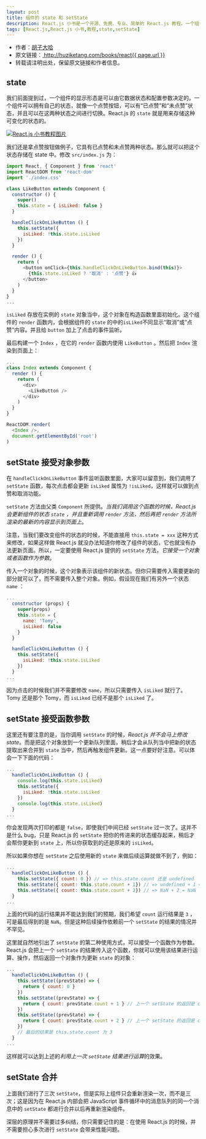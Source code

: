 ```yaml
---
layout: post
title: 组件的 state 和 setState
description: React.js 小书是一个开源、免费、专业、简单的 React.js 教程。一个组件可以拥有自己的状态，state 就是用来存储这种可变化的状态的。本文介绍 state 和 setState 的用法。 
tags: [React.js,React.js 小书,教程,state,setState]
---
```


<ul style='font-size: 14px;'>
  <li>
    作者：<a href="https://www.zhihu.com/people/hu-zi-da-ha" target="_blank">胡子大哈</a>
  </li>
  <li>
    原文链接：<a href="http://huziketang.com/books/react{{ page.url }}"> http://huziketang.com/books/react{{ page.url }} </a>
  </li>
  <li>转载请注明出处，保留原文链接和作者信息。</li>
</ul>

## state
我们前面提到过，一个组件的显示形态是可以由它数据状态和配置参数决定的。一个组件可以拥有自己的状态，就像一个点赞按钮，可以有“已点赞”和“未点赞”状态，并且可以在这两种状态之间进行切换。React.js 的 `state` 就是用来存储这种可变化的状态的。

<a href="http://huzidaha.github.io/react-naive-book/assets/img/posts/B7575C67-64F8-4A13-9C63-4D6805FA360D.png" target="_blank">![React.js 小书教程图片](http://huzidaha.github.io/react-naive-book/assets/img/posts/B7575C67-64F8-4A13-9C63-4D6805FA360D.png)</a>

我们还是拿点赞按钮做例子，它具有已点赞和未点赞两种状态。那么就可以把这个状态存储在 state 中。修改 `src/index.js` 为：

```javascript
import React, { Component } from 'react'
import ReactDOM from 'react-dom'
import './index.css'

class LikeButton extends Component {
  constructor () {
    super()
    this.state = { isLiked: false }
  }

  handleClickOnLikeButton () {
    this.setState({
      isLiked: !this.state.isLiked
    })
  }

  render () {
    return (
      <button onClick={this.handleClickOnLikeButton.bind(this)}>
        {this.state.isLiked ? '取消' : '点赞'} 👍
      </button>
    )
  }
}
...
```

`isLiked` 存放在实例的 `state` 对象当中，这个对象在构造函数里面初始化。这个组件的 `render` 函数内，会根据组件的 `state` 的中的`isLiked`不同显示“取消”或“点赞”内容。并且给 `button` 加上了点击的事件监听。

最后构建一个 `Index` ，在它的 `render` 函数内使用 `LikeButton` 。然后把 `Index` 渲染到页面上：

```javascript
...
class Index extends Component {
  render () {
    return (
      <div>
        <LikeButton />
      </div>
    )
  }
}

ReactDOM.render(
  <Index />,
  document.getElementById('root')
)
```

## setState 接受对象参数
在 `handleClickOnLikeButton` 事件监听函数里面，大家可以留意到，我们调用了 `setState` 函数，每次点击都会更新 `isLiked` 属性为 `!isLiked`，这样就可以做到点赞和取消功能。

`setState` 方法由父类 `Component` 所提供。*当我们调用这个函数的时候，React.js 会更新组件的状态 `state` ，并且重新调用 `render` 方法，然后再把 `render` 方法所渲染的最新的内容显示到页面上*。

注意，当我们要改变组件的状态的时候，不能直接用 `this.state = xxx`  这种方式来修改，如果这样做 React.js 就没办法知道你修改了组件的状态，它也就没有办法更新页面。所以，一定要使用 React.js 提供的 `setState` 方法，*它接受一个对象或者函数作为参数*。

传入一个对象的时候，这个对象表示该组件的新状态。但你只需要传入需要更新的部分就可以了，而不需要传入整个对象。例如，假设现在我们有另外一个状态 `name` ：

```javascript
...
  constructor (props) {
    super(props)
    this.state = {
      name: 'Tomy',
      isLiked: false
    }
  }

  handleClickOnLikeButton () {
    this.setState({
      isLiked: !this.state.isLiked
    })
  }
...
```

因为点击的时候我们并不需要修改 `name`，所以只需要传入 `isLiked` 就行了。Tomy 还是那个 Tomy，而 `isLiked` 已经不是那个 `isLiked` 了。

## setState 接受函数参数
这里还有要注意的是，当你调用 `setState` 的时候，*React.js 并不会马上修改 state*。而是把这个对象放到一个更新队列里面，稍后才会从队列当中把新的状态提取出来合并到 `state` 当中，然后再触发组件更新。这一点要好好注意。可以体会一下下面的代码：

```javascript
...
  handleClickOnLikeButton () {
    console.log(this.state.isLiked)
    this.setState({
      isLiked: !this.state.isLiked
    })
    console.log(this.state.isLiked)
  }
...
```

你会发现两次打印的都是 `false`，即使我们中间已经 `setState` 过一次了。这并不是什么 bug，只是 React.js 的 `setState` 把你的传进来的状态缓存起来，稍后才会帮你更新到 `state` 上，所以你获取到的还是原来的 `isLiked`。

所以如果你想在 `setState` 之后使用新的 `state` 来做后续运算就做不到了，例如：

```javascript
...
  handleClickOnLikeButton () {
    this.setState({ count: 0 }) // => this.state.count 还是 undefined
    this.setState({ count: this.state.count + 1}) // => undefined + 1 = NaN
    this.setState({ count: this.state.count + 2}) // => NaN + 2 = NaN
  }
...
```

上面的代码的运行结果并不能达到我们的预期，我们希望 `count` 运行结果是 `3` ，可是最后得到的是 `NaN`。但是这种后续操作依赖前一个 `setState` 的结果的情况并不罕见。

这里就自然地引出了 `setState` 的第二种使用方式，可以接受一个函数作为参数。React.js 会把上一个 `setState` 的结果传入这个函数，你就可以使用该结果进行运算、操作，然后返回一个对象作为更新 `state` 的对象：

```javascript
...
  handleClickOnLikeButton () {
    this.setState((prevState) => {
      return { count: 0 }
    })
    this.setState((prevState) => {
      return { count: prevState.count + 1 } // 上一个 setState 的返回是 count 为 0，当前返回 1
    })
    this.setState((prevState) => {
      return { count: prevState.count + 2 } // 上一个 setState 的返回是 count 为 1，当前返回 3
    })
    // 最后的结果是 this.state.count 为 3
  }
...
```

这样就可以达到上述的*利用上一次 `setState` 结果进行运算*的效果。

## setState 合并
上面我们进行了三次 `setState`，但是实际上组件只会重新渲染一次，而不是三次；这是因为在 React.js 内部会把 JavaScript 事件循环中的消息队列的同一个消息中的 `setState` 都进行合并以后再重新渲染组件。

深层的原理并不需要过多纠结，你只需要记住的是：在使用 React.js 的时候，并不需要担心多次进行 `setState` 会带来性能问题。